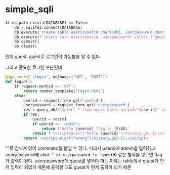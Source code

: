 # simple_sqli

```python
if os.path.exists(DATABASE) == False:
    db = sqlite3.connect(DATABASE)
    db.execute('create table users(userid char(100), userpassword char(100));')
    db.execute(f'insert into users(userid, userpassword) values ("guest", "guest"), ("admin", "{binascii.hexlify(os.urandom(16)).decode("utf8")}");')
    db.commit()
    db.close()
```
먼저 guest, guest로 로그인이 가능함을 알 수 있다.

그리고 중요한 로그인 부분인데

```python
@app.route('/login', methods=['GET', 'POST'])
def login():
    if request.method == 'GET':
        return render_template('login.html')
    else:
        userid = request.form.get('userid')
        userpassword = request.form.get('userpassword')
        res = query_db(f'select * from users where userid="{userid}" and userpassword="{userpassword}"')
        if res:
            userid = res[0]
            if userid == 'admin':
                return f'hello {userid} flag is {FLAG}'
            return f'<script>alert("hello {userid}");history.go(-1);</script>'
        return '<script>alert("wrong");history.go(-1);</script>'
```
""로 감싸져 있어 command를 붙일 수 있다. 따라서 userid에 admin을 입력하고 userpassword에 `abcd " or userpassword != "guest`와 같은 형식을 넣으면 flag가 출력이 된다. userpassword에 guest를 넣어야 하는 이유는 table에서 guest가 먼저 입력이 되었기 때문에 출력할 때도 guest가 먼저 출력이 되기 때문